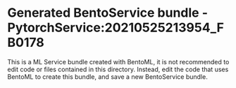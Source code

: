 # Generated BentoService bundle - PytorchService:20210525213954_FB0178

This is a ML Service bundle created with BentoML, it is not recommended to edit
code or files contained in this directory. Instead, edit the code that uses BentoML
to create this bundle, and save a new BentoService bundle.

